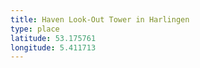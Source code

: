 ```yaml
---
title: Haven Look-Out Tower in Harlingen
type: place
latitude: 53.175761
longitude: 5.411713
---
```

